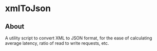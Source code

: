 # xmlToJson

## About
A utility script to convert XML to JSON format, for the ease of calculating average latency, ratio of read to write requests, etc.
